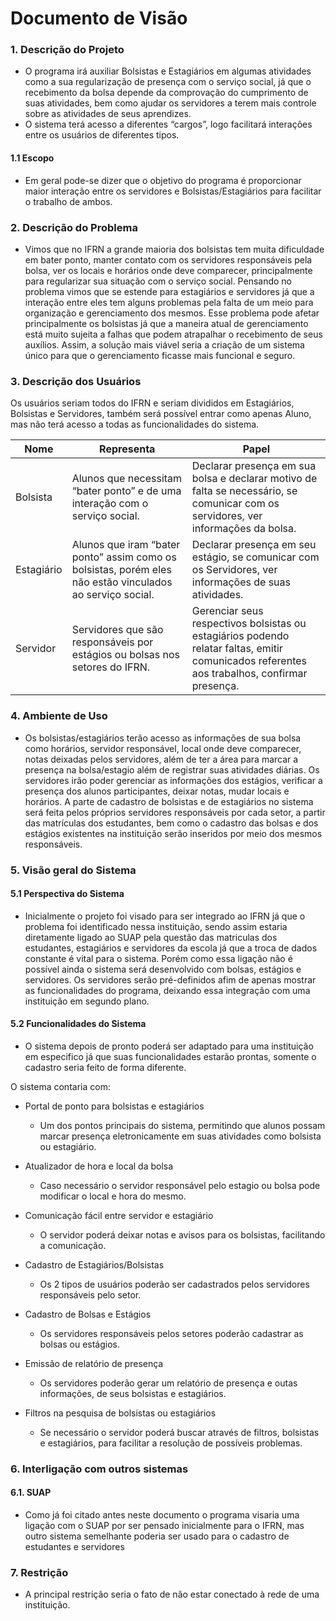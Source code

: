# Documento de Visão

### 1. Descrição do Projeto

* O programa irá auxiliar Bolsistas e Estagiários em algumas atividades como a sua regularização de presença com o serviço social, já que o recebimento da bolsa depende da comprovação do cumprimento de suas atividades, bem como ajudar os servidores a terem mais controle sobre as atividades de seus aprendizes.  
* O sistema terá acesso a diferentes “cargos”, logo facilitará interações entre os usuários de diferentes tipos. 

#### 1.1 Escopo 

* Em geral pode-se dizer que o objetivo do programa é proporcionar maior interação entre os servidores e Bolsistas/Estagiários para facilitar o trabalho de ambos.

### 2. Descrição do Problema

* Vimos que no IFRN a grande maioria dos bolsistas tem muita dificuldade em bater ponto, manter contato com os servidores responsáveis pela bolsa, ver os locais e horários onde deve comparecer, principalmente para regularizar sua situação com o serviço social. Pensando no problema vimos que se estende para estagiários e servidores já que a interação entre eles tem alguns problemas pela falta de um meio para organização e gerenciamento dos mesmos.
Esse problema pode afetar principalmente os bolsistas já que a maneira atual de gerenciamento está muito sujeita a falhas que podem atrapalhar o recebimento de seus auxílios.
Assim, a solução mais viável seria a criação de um sistema único para que o gerenciamento ficasse mais funcional e seguro.

### 3. Descrição dos Usuários  
 Os usuários seriam todos do IFRN e seriam divididos em Estagiários, Bolsistas e Servidores, também será possível entrar como apenas Aluno, mas não terá acesso a todas as funcionalidades do sistema.  
 
 Nome |	Representa | Papel 
 ---- | ---------- | ------
Bolsista |	Alunos que necessitam “bater ponto” e de uma interação com o serviço social. |	Declarar presença em sua bolsa e declarar motivo de falta se necessário, se comunicar com os servidores, ver informações da bolsa.  
Estagiário |	Alunos que iram “bater ponto” assim como os bolsistas, porém eles não estão vinculados ao serviço social. |	Declarar presença em seu estágio, se comunicar com os Servidores, ver informações de suas atividades.  
Servidor |	Servidores que são responsáveis por estágios ou bolsas nos setores do IFRN. |	Gerenciar seus respectivos bolsistas ou estagiários podendo relatar faltas, emitir comunicados referentes aos trabalhos, confirmar presença. 

### 4. Ambiente de Uso

* Os bolsistas/estagiários terão acesso as informações de sua bolsa como horários, servidor responsável, local onde deve comparecer, notas deixadas pelos servidores, além de ter a área para marcar a presença na bolsa/estagio além de registrar suas atividades diárias. 
 Os servidores irão poder gerenciar as informações dos estágios, verificar a presença dos alunos participantes, deixar notas, mudar locais e horários. A parte de cadastro de bolsistas e de estagiários no sistema será feita pelos próprios servidores responsáveis por cada setor, a partir das matrículas dos estudantes, bem como o cadastro das bolsas e dos estágios existentes na instituição serão inseridos por meio dos mesmos responsáveis. 

### 5. Visão geral do Sistema 
#### 5.1 Perspectiva do Sistema

* Inicialmente o projeto foi visado para ser integrado ao IFRN já que o problema foi identificado nessa instituição, sendo assim estaria diretamente ligado ao SUAP pela questão das matriculas dos estudantes, estagiários e servidores da escola já que a troca de dados constante é vital para o sistema. 
			Porém como essa ligação não é possível ainda o sistema será desenvolvido com bolsas, estágios e servidores. Os servidores serão pré-definidos afim de apenas mostrar as funcionalidades do programa, deixando essa integração com uma instituição em segundo plano. 

#### 5.2 Funcionalidades do Sistema

* O sistema depois de pronto poderá ser adaptado para uma instituição em especifico já que suas funcionalidades estarão prontas, somente o cadastro seria feito de forma diferente.  

O sistema contaria com: 

- Portal de ponto para bolsistas e estagiários
  - Um dos pontos principais do sistema, permitindo que alunos possam marcar presença eletronicamente em suas atividades como bolsista ou estagiário. 
  
- Atualizador de hora e local da bolsa 
  - Caso necessário o servidor responsável pelo estagio ou bolsa pode modificar o local e hora do mesmo. 

- Comunicação fácil entre servidor e estagiário 
  - O servidor poderá deixar notas e avisos para os bolsistas, facilitando a comunicação.

 
- Cadastro de Estagiários/Bolsistas 
  - Os 2 tipos de usuários poderão ser cadastrados pelos servidores responsáveis pelo setor.

- Cadastro de Bolsas e Estágios 
  - Os servidores responsáveis pelos setores poderão cadastrar as bolsas ou estágios. 

- Emissão de relatório de presença  
  - Os servidores poderão gerar um relatório de presença e outas informações, de seus bolsistas e estagiários. 

- Filtros na pesquisa de bolsistas ou estagiários 
  - Se necessário o servidor poderá buscar através de filtros, bolsistas e estagiários, para facilitar a resolução de possíveis problemas. 

### 6. Interligação com outros sistemas 
#### 6.1. SUAP 
* Como já foi citado antes neste documento o programa visaria uma ligação com o SUAP por ser pensado inicialmente para o IFRN, mas outro sistema semelhante poderia ser usado para o cadastro de estudantes e servidores

### 7. Restrição

* A principal restrição seria o fato de não estar conectado à rede de uma instituição. 

